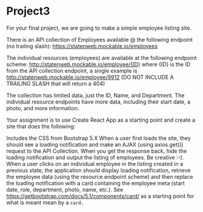 # Project3
For your final project, we are going to make a simple employee listing site.

There is an API collection of Employees available @ the following endpoint (no trailing slash): https://statenweb.mockable.io/employees

The individual resources (employees) are available at the following endpoint scheme: http://statenweb.mockable.io/employee/{ID} where {ID} is the ID from the API collection endpoint, a single example is http://statenweb.mockable.io/employee/9912   (DO NOT INCLUDE A TRAILING SLASH that will return a 404)

The collection has limited data, just the ID, Name, and Department. The individual resource endpoints have more data, including their start date, a photo, and more information.

Your assignment is to use Create React App as a starting point and create a site that does the following:

Includes the CSS from Bootstrap 5.X
When a user first loads the site, they should see a loading notification and make an AJAX (using axios.get()) request to the API Collection. When you get the response back, hide the loading notification and output the listing of employees. Be creative :-).
When a user clicks on an individual employee in the listing created in a previous state, the application should display loading notification, retrieve the employee data (using the resource endpoint scheme) and then replace the loading notification with a card containing the employee meta (start date, role, department, photo, name, etc.). See https://getbootstrap.com/docs/5.1/components/card/ as a starting point for what is meant mean by a `card.`
